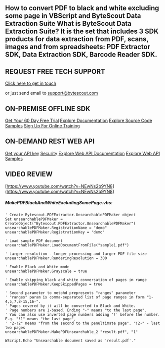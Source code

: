 ## How to convert PDF to black and white excluding some page in VBScript and ByteScout Data Extraction Suite What is ByteScout Data Extraction Suite? It is the set that includes 3 SDK products for data extraction from PDF, scans, images and from spreadsheets: PDF Extractor SDK, Data Extraction SDK, Barcode Reader SDK.

## REQUEST FREE TECH SUPPORT

[Click here to get in touch](https://bytescout.zendesk.com/hc/en-us/requests/new?subject=ByteScout%20Data%20Extraction%20Suite%20Question)

or just send email to [support@bytescout.com](mailto:support@bytescout.com?subject=ByteScout%20Data%20Extraction%20Suite%20Question) 

## ON-PREMISE OFFLINE SDK 

[Get Your 60 Day Free Trial](https://bytescout.com/download/web-installer?utm_source=github-readme)
[Explore Documentation](https://bytescout.com/documentation/index.html?utm_source=github-readme)
[Explore Source Code Samples](https://github.com/bytescout/ByteScout-SDK-SourceCode/)
[Sign Up For Online Training](https://academy.bytescout.com/)


## ON-DEMAND REST WEB API

[Get your API key](https://app.pdf.co/signup?utm_source=github-readme)
[Security](https://pdf.co/security)
[Explore Web API Documentation](https://apidocs.pdf.co?utm_source=github-readme)
[Explore Web API Samples](https://github.com/bytescout/ByteScout-SDK-SourceCode/tree/master/PDF.co%20Web%20API)

## VIDEO REVIEW

[https://www.youtube.com/watch?v=NEwNs2b9YN8](https://www.youtube.com/watch?v=NEwNs2b9YN8)




<!-- code block begin -->

##### **MakePDFBlackAndWhiteExcludingSomePage.vbs:**
    
```
' Create Bytescout.PDFExtractor.UnsearchablePDFMaker object
Set unsearchablePDFMaker = CreateObject("Bytescout.PDFExtractor.UnsearchablePDFMaker")
unsearchablePDFMaker.RegistrationName = "demo"
unsearchablePDFMaker.RegistrationKey = "demo"

' Load sample PDF document
unsearchablePDFMaker.LoadDocumentFromFile("sample1.pdf")

' Larger resolution - longer processing and larger PDF file size
unsearchablePDFMaker.RenderingResolution = 300

' Enable Black and White mode
unsearchablePDFMaker.Grayscale = true

' Enable skipping black and white conversation of pages in range
unsearchablePDFMaker.KeepSkippedPages = true

' Second parameter to metohd prepresents "ranges" parameter
' "ranges" param is comma-separated list of page ranges in form "1-4,5,7,8-15,16-". 
' Pages covered by it will be converted to Black and White.
' Page numbers are 1-based. Ending "-" means "to the last page".
' You can also use inverted page numbers adding '!' before the number. E.g. "!1" means "the last page", 
' "2-!2" means "from the second to the penultimate page", "!2-" - last two pages
unsearchablePDFMaker.MakePDFUnsearchable_2 "result.pdf", "1"

WScript.Echo "Unsearchable document saved as 'result.pdf'."
```

<!-- code block end -->